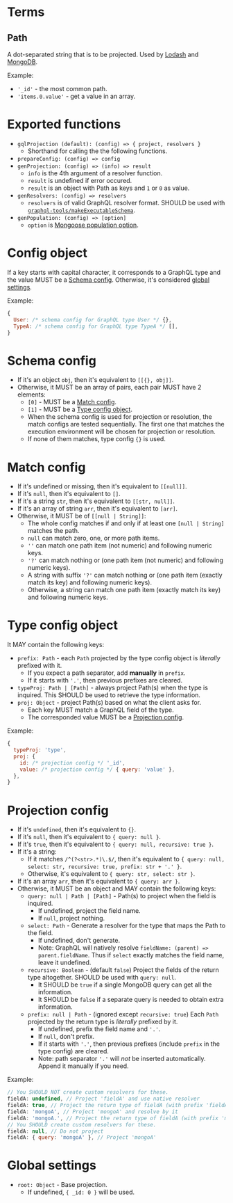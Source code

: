 # Terms

## Path
A dot-separated string that is to be projected. Used by [Lodash](https://lodash.com/docs/4.17.5#get) and [MongoDB](https://docs.mongodb.com/manual/core/document/#document-dot-notation).

Example:
- `'_id'` - the most common path.
- `'items.0.value'` - get a value in an array.

# Exported functions
- `gqlProjection (default): (config) => { project, resolvers }`
  - Shorthand for calling the the following functions.
- `prepareConfig: (config) => config`
- `genProjection: (config) => (info) => result`
  - `info` is the 4th argument of a resolver function.
  - `result` is undefined if error occured.
  - `result` is an object with Path as keys and `1` or `0` as value.
- `genResolvers: (config) => resolvers`
  - `resolvers` is of valid GraphQL resolver format. SHOULD be used with [`graphql-tools/makeExecutableSchema`](https://github.com/apollographql/graphql-tools).
- `genPopulation: (config) => [option]`
  - `option` is [Mongoose population option](http://mongoosejs.com/docs/populate.html#query-conditions).

# Config object

If a key starts with capital character, it corresponds to a GraphQL type and the value MUST be a [Schema config](schema-config).
Otherwise, it's considered [global settings](global-settings).

Example:
```js
{
  User: /* schema config for GraphQL type User */ {},
  TypeA: /* schema config for GraphQL type TypeA */ [],
}
```

# Schema config

- If it's an object `obj`, then it's equivalent to `[[{}, obj]]`.
- Otherwise, it MUST be an array of pairs, each pair MUST have 2 elements:
  - `[0]` - MUST be a [Match config](match-config).
  - `[1]` - MUST be a [Type config object](type-config-object).
  - When the schema config is used for projection or resolution, the match configs are tested sequentially.
    The first one that matches the execution environment will be chosen for projection or resolution.
  - If none of them matches, type config `{}` is used.

# Match config

- If it's undefined or missing, then it's equivalent to `[[null]]`.
- If it's `null`, then it's equivalent to `[]`.
- If it's a string `str`, then it's equivalent to `[[str, null]]`.
- If it's an array of string `arr`, then it's equivalent to `[arr]`.
- Otherwise, it MUST be of `[[null | String]]`:
  - The whole config matches if and only if at least one `[null | String]` matches the path.
  - `null` can match zero, one, or more path items.
  - `''` can match one path item (not numeric) and following numeric keys.
  - `'?'` can match nothing or (one path item (not numeric) and following numeric keys).
  - A string with suffix `'?'` can match nothing or (one path item (exactly match its key) and following numeric keys).
  - Otherwise, a string can match one path item (exactly match its key) and following numeric keys.

# Type config object

It MAY contain the following keys:
- `prefix: Path` - each `Path` projected by the type config object is _literally_ prefixed with it.
  - If you expect a path separator, add **manually** in `prefix`.
  - If it starts with `'.'`, then previous prefixes are cleared.
- `typeProj: Path | [Path]` - always project Path(s) when the type is inquired. This SHOULD be used to retrieve the type information.
- `proj: Object` - project Path(s) based on what the client asks for.
  - Each key MUST match a GraphQL field of the type.
  - The corresponded value MUST be a [Projection config](projection-config).

Example:
```js
{
  typeProj: 'type',
  proj: {
    id: /* projection config */ '_id',
    value: /* projection config */ { query: 'value' },
  },
}
```

# Projection config

- If it's `undefined`, then it's equivalent to `{}`.
- If it's `null`, then it's equivalent to `{ query: null }`.
- If it's `true`, then it's equivalent to `{ query: null, recursive: true }`.
- If it's a string:
  - If it matches `/^(?<str>.*)\.$/`, then it's equivalent to `{ query: null, select: str, recursive: true, prefix: str + '.' }`.
  - Otherwise, it's equivalent to `{ query: str, select: str }`.
- If it's an array `arr`, then it's equivalent to `{ query: arr }`.
- Otherwise, it MUST be an object and MAY contain the following keys:
  - `query: null | Path | [Path]` - Path(s) to project when the field is inquired.
    - If undefined, project the field name.
    - If `null`, project nothing.
  - `select: Path` - Generate a resolver for the type that maps the Path to the field.
    - If undefined, don't generate.
    - Note: GraphQL will natively resolve `fieldName: (parent) => parent.fieldName`. Thus if `select` exactly matches the field name, leave it undefined.
  - `recursive: Boolean` - (default `false`) Project the fields of the return type altogether. SHOULD be used with `query: null`.
    - It SHOULD be `true` if a single MongoDB query can get all the information.
    - It SHOULD be `false` if a separate query is needed to obtain extra information.
  - `prefix: null | Path` - (ignored except `recursive: true`) Each `Path` projected by the return type is _literally_ prefixed by it.
    - If undefined, prefix the field name and `'.'`.
    - If `null`, don't prefix.
    - If it starts with `'.'`, then previous prefixes (include `prefix` in the type config) are cleared.
    - Note: path separator `'.'` will _not_ be inserted automatically. Append it manually if you need.

Example:
```js
// You SHOULD NOT create custom resolvers for these.
fieldA: undefined, // Project 'fieldA' and use native resolver
fieldA: true, // Project the return type of fieldA (with prefix 'fieldA.') and use native resolver
fieldA: 'mongoA', // Project 'mongoA' and resolve by it
fieldA: 'mongoA.', // Project the return type of fieldA (with prefix 'mongoA.') and resolve by 'mongoA'
// You SHOULD create custom resolvers for these.
fieldA: null, // Do not project
fieldA: { query: 'mongoA' }, // Project 'mongoA'
```

# Global settings

- `root: Object` - Base projection.
  - If undefined, `{ _id: 0 }` will be used.
